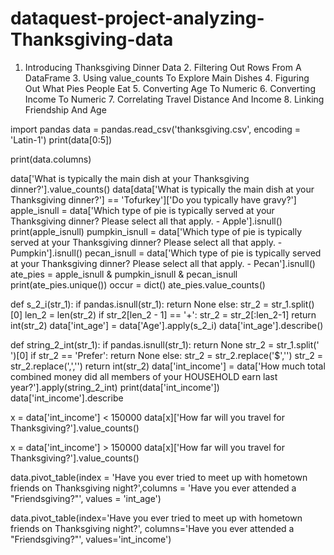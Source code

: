 # dataquest-project-analyzing-Thanksgiving-data
1. Introducing Thanksgiving Dinner Data 2. Filtering Out Rows From A DataFrame 3. Using value_counts To Explore Main Dishes 4. Figuring Out What Pies People Eat 5. Converting Age To Numeric 6. Converting Income To Numeric 7. Correlating Travel Distance And Income 8. Linking Friendship And Age

import pandas
data = pandas.read_csv('thanksgiving.csv', encoding = 'Latin-1')
print(data[0:5])

print(data.columns)

data['What is typically the main dish at your Thanksgiving dinner?'].value_counts()
data[data['What is typically the main dish at your Thanksgiving dinner?'] == 'Tofurkey']['Do you typically have gravy?']
apple_isnull = data['Which type of pie is typically served at your Thanksgiving dinner? Please select all that apply. - Apple'].isnull()
print(apple_isnull)
pumpkin_isnull = data['Which type of pie is typically served at your Thanksgiving dinner? Please select all that apply. - Pumpkin'].isnull()
pecan_isnull = data['Which type of pie is typically served at your Thanksgiving dinner? Please select all that apply. - Pecan'].isnull()
ate_pies = apple_isnull & pumpkin_isnull & pecan_isnull
print(ate_pies.unique())
occur = dict()
ate_pies.value_counts()


def s_2_i(str_1):
    if pandas.isnull(str_1):
        return None
    else:
        str_2 = str_1.split()[0]
        len_2 = len(str_2)
        if str_2[len_2 - 1] == '+':
            str_2 = str_2[:len_2-1]
    return int(str_2)
data['int_age'] = data['Age'].apply(s_2_i)
data['int_age'].describe()


def string_2_int(str_1):
    if pandas.isnull(str_1):
        return None
    str_2 = str_1.split(' ')[0]
    if str_2 == 'Prefer':
        return None
    else:
        str_2 = str_2.replace('$','')
        str_2 = str_2.replace(',','')
    return int(str_2)
data['int_income'] = data['How much total combined money did all members of your HOUSEHOLD earn last year?'].apply(string_2_int)
print(data['int_income'])
data['int_income'].describe

x = data['int_income'] < 150000
data[x]['How far will you travel for Thanksgiving?'].value_counts()

x = data['int_income'] > 150000
data[x]['How far will you travel for Thanksgiving?'].value_counts()

data.pivot_table(index = 'Have you ever tried to meet up with hometown friends on Thanksgiving night?',columns = 'Have you ever attended a "Friendsgiving?"', values = 'int_age')

data.pivot_table(index='Have you ever tried to meet up with hometown friends on Thanksgiving night?', columns='Have you ever attended a "Friendsgiving?"', values='int_income')
